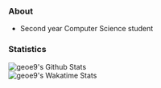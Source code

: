 ### About
- Second year Computer Science student
### Statistics
![geoe9's Github Stats](https://github-readme-stats.vercel.app/api?username=geoe9&count_private=true&show_icons=true&include_all_commits=true)<br>
![geoe9's Wakatime Stats](https://github-readme-stats.vercel.app/api/wakatime?username=geo9)
